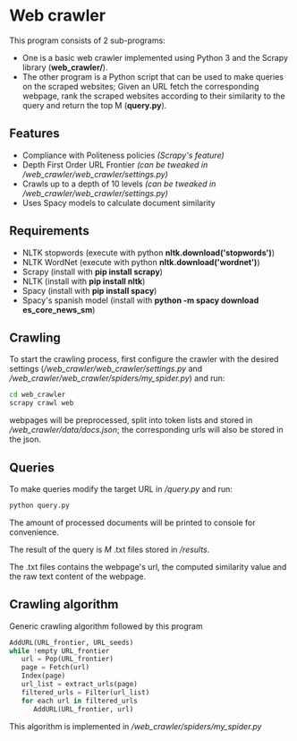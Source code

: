 # Web crawler
This program consists of 2 sub-programs:
- One is a basic web crawler implemented using Python 3 and the Scrapy library (**web_crawler/**).
- The other program is a Python script that can be used to make queries on the scraped websites; Given an URL fetch the corresponding webpage, rank the scraped websites according to their similarity to the query and return the top M (**query.py**).

## Features
- Compliance with Politeness policies *(Scrapy's feature)*
- Depth First Order URL Frontier  *(can be tweaked in /web_crawler/web_crawler/settings.py)*
- Crawls up to a depth of 10 levels  *(can be tweaked in /web_crawler/web_crawler/settings.py)*
- Uses Spacy models to calculate document similarity

## Requirements
- NLTK stopwords (execute with python **nltk.download('stopwords')**)
- NLTK WordNet (execute with python **nltk.download('wordnet')**)
- Scrapy (install with **pip install scrapy**) 
- NLTK (install with **pip install nltk**) 
- Spacy (install with **pip install spacy**)
- Spacy's spanish model (install with **python -m spacy download es_core_news_sm**) 

## Crawling
To start the crawling process, first configure the crawler with the desired settings (*/web_crawler/web_crawler/settings.py* and */web_crawler/web_crawler/spiders/my_spider.py*) and run:

```bash
cd web_crawler
scrapy crawl web
```

webpages will be preprocessed, split into token lists and stored in */web_crawler/data/docs.json*; the corresponding urls will also be stored in the json.

## Queries
To make queries modify the target URL in */query.py* and run:

```bash
python query.py
```

The amount of processed documents will be printed to console for convenience.

The result of the query is *M*  .txt files stored in */results*. 

The .txt files contains the webpage's url, the computed similarity value and the raw text content of the webpage. 

##     Crawling algorithm
Generic crawling algorithm followed by this program

```python
AddURL(URL_frontier, URL_seeds) 
while !empty URL_frontier
   url = Pop(URL_frontier) 
   page = Fetch(url) 
   Index(page)
   url_list = extract_urls(page)
   filtered_urls = Filter(url_list)
   for each url in filtered_urls
      AddURL(URL_frontier, url)
```

This algorithm is implemented in */web_crawler/spiders/my_spider.py*